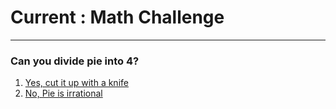 # Current : Math Challenge
---

### Can you divide pie into 4?  

1. [Yes, cut it up with a knife]()   
2. [No, Pie is irrational]()
